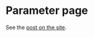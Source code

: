 # Parameter page

See the [post on the site](../../../fermicodingclub.github.io/_posts/2019-01-06-parameter-page.md).
